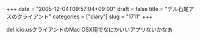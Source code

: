 +++
date = "2005-12-04T09:57:04+09:00"
draft = false
title = "デル石尾アスのクライアント"
categories = ["diary"]
slug = "1711"
+++

del.icio.usクライアントのMac OSX用でなにかいいアプリないかなあ
